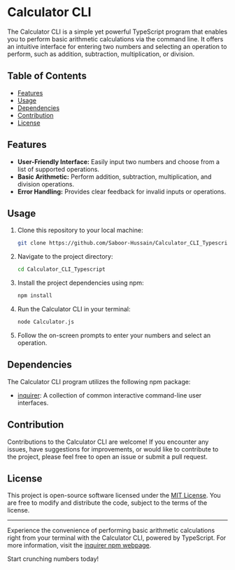 # Calculator CLI

The Calculator CLI is a simple yet powerful TypeScript program that enables you to perform basic arithmetic calculations via the command line. It offers an intuitive interface for entering two numbers and selecting an operation to perform, such as addition, subtraction, multiplication, or division.

## Table of Contents

- [Features](#features)
- [Usage](#usage)
- [Dependencies](#dependencies)
- [Contribution](#contribution)
- [License](#license)

## Features

- **User-Friendly Interface:** Easily input two numbers and choose from a list of supported operations.
- **Basic Arithmetic:** Perform addition, subtraction, multiplication, and division operations.
- **Error Handling:** Provides clear feedback for invalid inputs or operations.

## Usage

1. Clone this repository to your local machine:

   ```bash
   git clone https://github.com/Saboor-Hussain/Calculator_CLI_Typescript.git
   ```

2. Navigate to the project directory:

   ```bash
   cd Calculator_CLI_Typescript
   ```

3. Install the project dependencies using npm:

   ```bash
   npm install
   ```

4. Run the Calculator CLI in your terminal:

   ```bash
   node Calculator.js
   ```

5. Follow the on-screen prompts to enter your numbers and select an operation.

## Dependencies

The Calculator CLI program utilizes the following npm package:

- [inquirer](https://www.npmjs.com/package/inquirer): A collection of common interactive command-line user interfaces.

## Contribution

Contributions to the Calculator CLI are welcome! If you encounter any issues, have suggestions for improvements, or would like to contribute to the project, please feel free to open an issue or submit a pull request.

## License

This project is open-source software licensed under the [MIT License](LICENSE). You are free to modify and distribute the code, subject to the terms of the license.

---

Experience the convenience of performing basic arithmetic calculations right from your terminal with the Calculator CLI, powered by TypeScript. For more information, visit the [inquirer npm webpage](https://www.npmjs.com/package/inquirer).

Start crunching numbers today!